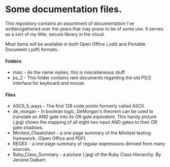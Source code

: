 # Some documentation files.

This repository contains an assortment of documentation I've written/gathered
over the years that may prove to be of some use. It serves as a sort of my
little, secure library in the cloud.

Most items will be available in both Open Office (.odt) and Portable Document
(.pdf) formats.

#### Folders
* misc - As the name inplies, this is miscellaneous stuff.
* ps_2 - This folder contains rare documents regarding the old PS/2
interface for keyboard and mouse.

#### Files
* ASCII_5_ways - The first 128 code points formerly called ASCII.
* de_morgan - In boolean logic, DeMorgan's theorem can be used to translate an
AND gate into its OR gate equivalent. This handy picture (.jpg) shows the
mapping of all eight two input AND gates to their OR gate shadows.
* Minitest_Cheatsheet - a one page summary of the Minitest testing framework.
(Open Office and PDF)
* REGEX - a one page summary of regular expressions derived from many sources.
* Ruby_Class_Summary - a picture (.jpg) of the Ruby Class Hierarchy. By Jerome
Dalbert.
